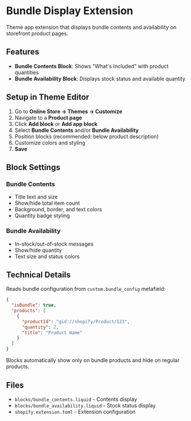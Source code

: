 # Bundle Display Extension

Theme app extension that displays bundle contents and availability on storefront product pages.

## Features

- **Bundle Contents Block**: Shows "What's Included" with product quantities
- **Bundle Availability Block**: Displays stock status and available quantity

## Setup in Theme Editor

1. Go to **Online Store → Themes → Customize**
2. Navigate to a **Product page**
3. Click **Add block** or **Add app block**
4. Select **Bundle Contents** and/or **Bundle Availability**
5. Position blocks (recommended: below product description)
6. Customize colors and styling
7. **Save**

## Block Settings

### Bundle Contents
- Title text and size
- Show/hide total item count
- Background, border, and text colors
- Quantity badge styling

### Bundle Availability
- In-stock/out-of-stock messages
- Show/hide quantity
- Text size and status colors

## Technical Details

Reads bundle configuration from `custom.bundle_config` metafield:

```json
{
  "isBundle": true,
  "products": [
    {
      "productId": "gid://shopify/Product/123",
      "quantity": 2,
      "title": "Product Name"
    }
  ]
}
```

Blocks automatically show only on bundle products and hide on regular products.

## Files

- `blocks/bundle_contents.liquid` - Contents display
- `blocks/bundle_availability.liquid` - Stock status display
- `shopify.extension.toml` - Extension configuration
